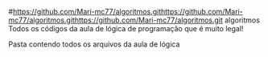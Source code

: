 #https://github.com/Mari-mc77/algoritmos.githttps://github.com/Mari-mc77/algoritmos.githttps://github.com/Mari-mc77/algoritmos.git algoritmos
Todos os códigos da aula de lógica de programação que é muito legal!

Pasta contendo todos os arquivos da aula de lógica
